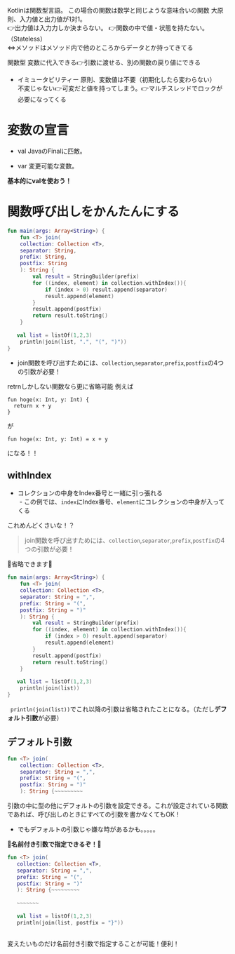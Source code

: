 Kotlinは関数型言語。 
この場合の関数は数学と同じような意味合いの関数 
大原則、入力値と出力値が1対1。  
👉出力値は入力力しか決まらない。 
  👉関数の中で値・状態を持たない。（Stateless）  
  ⇔メソッドはメソッド内で他のところからデータとか持ってきてる  
    
関数型 
変数に代入できる👉引数に渡せる、別の関数の戻り値にできる 


- イミュータビリティー
  原則、変数値は不要（初期化したら変わらない）  
  不変じゃない👉可変だと値を持ってしまう。👉マルチスレッドでロックが必要になってくる
  
  
# 変数の宣言
- val 
JavaのFinalに匹敵。  

- var 
変更可能な変数。   

**基本的にvalを使おう！**


# 関数呼び出しをかんたんにする

```Kotlin
fun main(args: Array<String>) {
    fun <T> join(
    collection: Collection <T>,
    separator: String,
    prefix: String,
    postfix: String
    ): String {
        val result = StringBuilder(prefix)
        for ((index, element) in collection.withIndex()){
            if (index > 0) result.append(separator)
            result.append(element)
        }
        result.append(postfix)
        return result.toString()
    }
    
   val list = listOf(1,2,3)
    println(join(list, ".", "(", ")"))
}
```

- join関数を呼び出すためには、`collection`,`separator`,`prefix`,`postfix`の4つの引数が必要！



retrnしかしない関数なら更に省略可能
例えば
```
fun hoge(x: Int, y: Int) {
  return x + y
}

```
が
```
fun hoge(x: Int, y: Int) = x + y
```
になる！！

## withIndex
- コレクションの中身をIndex番号と一緒に引っ張れる  
  - この例では、`index`にIndex番号、`element`にコレクションの中身が入ってくる
  
  
これめんどくさいな！？
> join関数を呼び出すためには、`collection`,`separator`,`prefix`,`postfix`の4つの引数が必要！

🎉省略できます🎊

```Kotlin
fun main(args: Array<String>) {
    fun <T> join(
    collection: Collection <T>,
    separator: String = ",",
    prefix: String = "(",
    postfix: String = ")"
    ): String {
        val result = StringBuilder(prefix)
        for ((index, element) in collection.withIndex()){
            if (index > 0) result.append(separator)
            result.append(element)
        }
        result.append(postfix)
        return result.toString()
    }
    
   val list = listOf(1,2,3)
    println(join(list))
}
```


` println(join(list))`でこれ以降の引数は省略されたことになる。（ただし**デフォルト引数**が必要）

## デフォルト引数

```Kotlin
fun <T> join(
    collection: Collection <T>,
    separator: String = ",",
    prefix: String = "(",
    postfix: String = ")"
    ): String {~~~~~~~~~
```

引数の中に型の他にデフォルトの引数を設定できる。これが設定されている関数であれば、呼び出しのときにすべての引数を書かなくてもOK！


- でもデフォルトの引数じゃ嫌な時があるかも。。。。。
 
 **🎉名前付き引数で指定できるぞ！🎊**
 
 ```Kotlin
fun <T> join(
    collection: Collection <T>,
    separator: String = ",",
    prefix: String = "(",
    postfix: String = ")"
    ): String {~~~~~~~~~
    
    ~~~~~~~
    
    val list = listOf(1,2,3)
    println(join(list, postfix = "}"))
    
```

変えたいものだけ名前付き引数で指定することが可能！便利！
